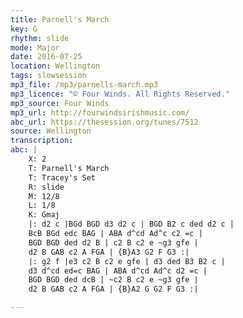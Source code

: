 ```yaml
---
title: Parnell's March
key: G
rhythm: slide
mode: Major
date: 2016-07-25
location: Wellington
tags: slowsession 
mp3_file: /mp3/parnells-march.mp3
mp3_licence: "© Four Winds. All Rights Reserved."
mp3_source: Four Winds
mp3_url: http://fourwindsirishmusic.com/
abc_url: https://thesession.org/tunes/7512
source: Wellington
transcription:
abc: |
    X: 2
    T: Parnell's March
    T: Tracey's Set
    R: slide
    M: 12/8
    L: 1/8
    K: Gmaj
    |: d2 c |BGd BGD d3 d2 c | BGD B2 c ded d2 c |
    BcB BGd edc BAG | ABA d^cd Ad^c c2 =c |
    BGD BGD ded d2 B | c2 B c2 e ~g3 gfe |
    d2 B GAB c2 A FGA | {B}A3 G2 F G3 :|
    |: g2 f |e3 c2 B c2 e gfe | d3 ded B3 B2 c |
    d3 d^cd ed=c BAG | ABA d^cd Ad^c d2 =c |
    BGD BGD ded dcB | ~c2 B c2 e ~g3 gfe |
    d2 B GAB c2 A FGA | {B}A2 G G2 F G3 :|

---
```

